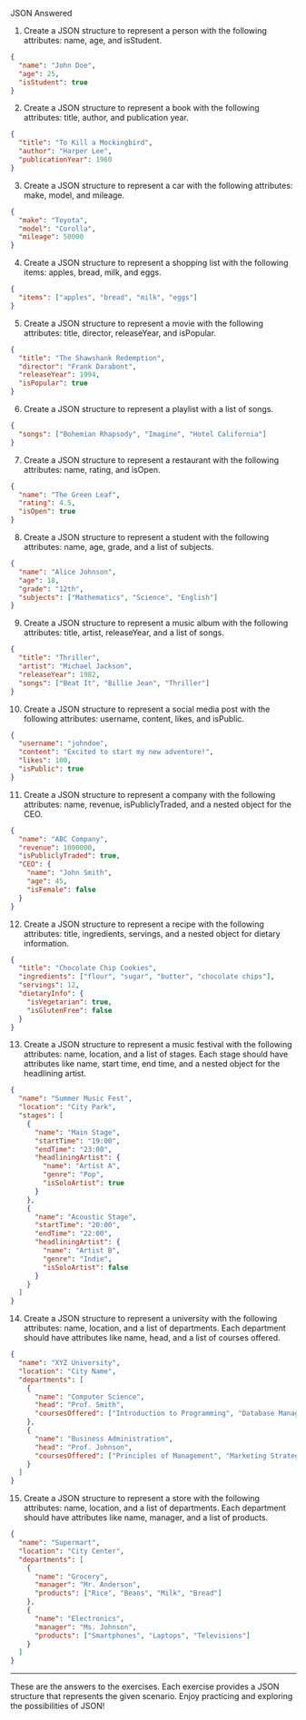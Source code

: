JSON Answered

1. Create a JSON structure to represent a person with the following attributes: name, age, and isStudent.

```json
{
  "name": "John Doe",
  "age": 25,
  "isStudent": true
}
```

2. Create a JSON structure to represent a book with the following attributes: title, author, and publication year.

```json
{
  "title": "To Kill a Mockingbird",
  "author": "Harper Lee",
  "publicationYear": 1960
}
```

3. Create a JSON structure to represent a car with the following attributes: make, model, and mileage.

```json
{
  "make": "Toyota",
  "model": "Corolla",
  "mileage": 50000
}
```

4. Create a JSON structure to represent a shopping list with the following items: apples, bread, milk, and eggs.

```json
{
  "items": ["apples", "bread", "milk", "eggs"]
}
```

5. Create a JSON structure to represent a movie with the following attributes: title, director, releaseYear, and isPopular.

```json
{
  "title": "The Shawshank Redemption",
  "director": "Frank Darabont",
  "releaseYear": 1994,
  "isPopular": true
}
```

6. Create a JSON structure to represent a playlist with a list of songs.

```json
{
  "songs": ["Bohemian Rhapsody", "Imagine", "Hotel California"]
}
```

7. Create a JSON structure to represent a restaurant with the following attributes: name, rating, and isOpen.

```json
{
  "name": "The Green Leaf",
  "rating": 4.5,
  "isOpen": true
}
```

8. Create a JSON structure to represent a student with the following attributes: name, age, grade, and a list of subjects.

```json
{
  "name": "Alice Johnson",
  "age": 18,
  "grade": "12th",
  "subjects": ["Mathematics", "Science", "English"]
}
```

9. Create a JSON structure to represent a music album with the following attributes: title, artist, releaseYear, and a list of songs.

```json
{
  "title": "Thriller",
  "artist": "Michael Jackson",
  "releaseYear": 1982,
  "songs": ["Beat It", "Billie Jean", "Thriller"]
}
```

10. Create a JSON structure to represent a social media post with the following attributes: username, content, likes, and isPublic.

```json
{
  "username": "johndoe",
  "content": "Excited to start my new adventure!",
  "likes": 100,
  "isPublic": true
}
```

11. Create a JSON structure to represent a company with the following attributes: name, revenue, isPubliclyTraded, and a nested object for the CEO.

```json
{
  "name": "ABC Company",
  "revenue": 1000000,
  "isPubliclyTraded": true,
  "CEO": {
    "name": "John Smith",
    "age": 45,
    "isFemale": false
  }
}
```

12. Create a JSON structure to represent a recipe with the following attributes: title, ingredients, servings, and a nested object for dietary information.

```json
{
  "title": "Chocolate Chip Cookies",
  "ingredients": ["flour", "sugar", "butter", "chocolate chips"],
  "servings": 12,
  "dietaryInfo": {
    "isVegetarian": true,
    "isGlutenFree": false
  }
}
```

13. Create a JSON structure to represent a music festival with the following attributes: name, location, and a list of stages. Each stage should have attributes like name, start time, end time, and a nested object for the headlining artist.

```json
{
  "name": "Summer Music Fest",
  "location": "City Park",
  "stages": [
    {
      "name": "Main Stage",
      "startTime": "19:00",
      "endTime": "23:00",
      "headliningArtist": {
        "name": "Artist A",
        "genre": "Pop",
        "isSoloArtist": true
      }
    },
    {
      "name": "Acoustic Stage",
      "startTime": "20:00",
      "endTime": "22:00",
      "headliningArtist": {
        "name": "Artist B",
        "genre": "Indie",
        "isSoloArtist": false
      }
    }
  ]
}
```

14. Create a JSON structure to represent a university with the following attributes: name, location, and a list of departments. Each department should have attributes like name, head, and a list of courses offered.

```json
{
  "name": "XYZ University",
  "location": "City Name",
  "departments": [
    {
      "name": "Computer Science",
      "head": "Prof. Smith",
      "coursesOffered": ["Introduction to Programming", "Database Management", "Web Development"]
    },
    {
      "name": "Business Administration",
      "head": "Prof. Johnson",
      "coursesOffered": ["Principles of Management", "Marketing Strategy", "Financial Accounting"]
    }
  ]
}
```

15. Create a JSON structure to represent a store with the following attributes: name, location, and a list of departments. Each department should have attributes like name, manager, and a list of products.

```json
{
  "name": "Supermart",
  "location": "City Center",
  "departments": [
    {
      "name": "Grocery",
      "manager": "Mr. Anderson",
      "products": ["Rice", "Beans", "Milk", "Bread"]
    },
    {
      "name": "Electronics",
      "manager": "Ms. Johnson",
      "products": ["Smartphones", "Laptops", "Televisions"]
    }
  ]
}
```

---

These are the answers to the exercises. Each exercise provides a JSON structure that represents the given scenario. Enjoy practicing and exploring the possibilities of JSON!